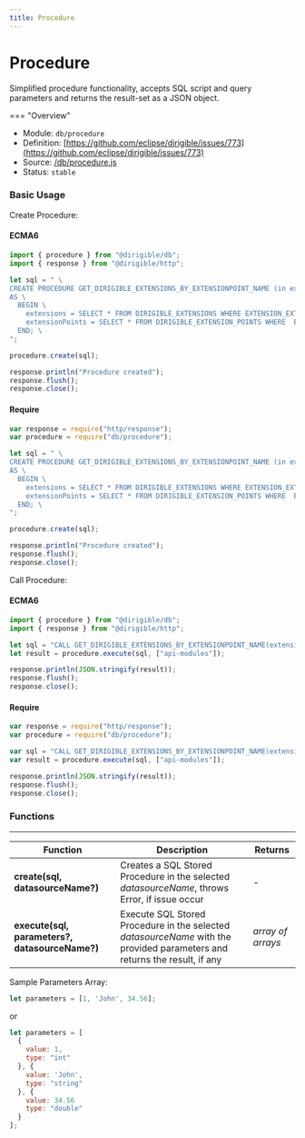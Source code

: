 ```yaml
---
title: Procedure
---
```


Procedure
===


Simplified procedure functionality, accepts SQL script and query parameters and returns the result-set as a JSON object.

=== "Overview"
- Module: `db/procedure`
- Definition: [https://github.com/eclipse/dirigible/issues/773](https://github.com/eclipse/dirigible/issues/773)
- Source: [/db/procedure.js](https://github.com/eclipse/dirigible/blob/master/components/api-database/src/main/resources/META-INF/dirigible/db/procedure.js)
- Status: `stable`


### Basic Usage

Create Procedure:

#### ECMA6

```javascript
import { procedure } from "@dirigible/db";
import { response } from "@dirigible/http";

let sql = " \
CREATE PROCEDURE GET_DIRIGIBLE_EXTENSIONS_BY_EXTENSIONPOINT_NAME (in extensionName varchar(255), out extensions DIRIGIBLE_EXTENSIONS, out extensionPoints DIRIGIBLE_EXTENSION_POINTS) \
AS \
  BEGIN \
    extensions = SELECT * FROM DIRIGIBLE_EXTENSIONS WHERE EXTENSION_EXTENSIONPOINT_NAME = :extensionName; \
    extensionPoints = SELECT * FROM DIRIGIBLE_EXTENSION_POINTS WHERE  EXTENSIONPOINT_NAME = :extensionName; \
  END; \
";

procedure.create(sql);

response.println("Procedure created");
response.flush();
response.close();
```

#### Require

```javascript
var response = require("http/response");
var procedure = require("db/procedure");

let sql = " \
CREATE PROCEDURE GET_DIRIGIBLE_EXTENSIONS_BY_EXTENSIONPOINT_NAME (in extensionName varchar(255), out extensions DIRIGIBLE_EXTENSIONS, out extensionPoints DIRIGIBLE_EXTENSION_POINTS) \
AS \
  BEGIN \
    extensions = SELECT * FROM DIRIGIBLE_EXTENSIONS WHERE EXTENSION_EXTENSIONPOINT_NAME = :extensionName; \
    extensionPoints = SELECT * FROM DIRIGIBLE_EXTENSION_POINTS WHERE  EXTENSIONPOINT_NAME = :extensionName; \
  END; \
";

procedure.create(sql);

response.println("Procedure created");
response.flush();
response.close();
```

Call Procedure:

#### ECMA6

```javascript
import { procedure } from "@dirigible/db";
import { response } from "@dirigible/http";

let sql = "CALL GET_DIRIGIBLE_EXTENSIONS_BY_EXTENSIONPOINT_NAME(extensionName => ?, extensions => ?, extensionPoints => ?)";
let result = procedure.execute(sql, ["api-modules"]);

response.println(JSON.stringify(result));
response.flush();
response.close();

```

#### Require

```javascript
var response = require("http/response");
var procedure = require("db/procedure");

var sql = "CALL GET_DIRIGIBLE_EXTENSIONS_BY_EXTENSIONPOINT_NAME(extensionName => ?, extensions => ?, extensionPoints => ?)";
var result = procedure.execute(sql, ["api-modules"]);

response.println(JSON.stringify(result));
response.flush();
response.close();
```

### Functions

---

Function     | Description | Returns
------------ | ----------- | --------
**create(sql, datasourceName?)**   | Creates a SQL Stored Procedure in the selected *datasourceName*, throws Error, if issue occur | *-*
**execute(sql, parameters?, datasourceName?)**   | Execute SQL Stored Procedure in the selected *datasourceName* with the provided parameters and returns the result, if any | *array of arrays*

Sample Parameters Array:

```javascript
let parameters = [1, 'John', 34.56];
```

or
```javascript
let parameters = [
  {
    value: 1,
    type: "int"
  }, {
    value: 'John',
    type: "string"
  }, {
    value: 34.56
    type: "double"
  }
];
```

